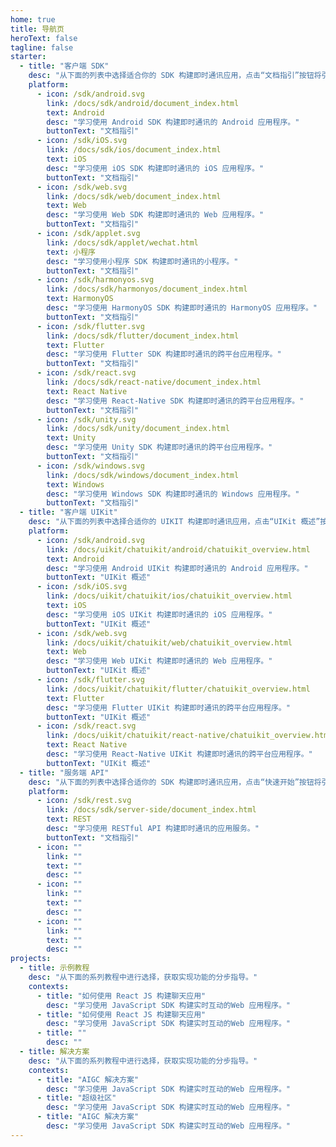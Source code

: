 ```yaml
---
home: true
title: 导航页
heroText: false
tagline: false
starter:
  - title: "客户端 SDK"
    desc: "从下面的列表中选择适合你的 SDK 构建即时通讯应用，点击“文档指引”按钮将引导你在 30 分钟内实现即时通讯消息收发。"
    platform:
      - icon: /sdk/android.svg
        link: /docs/sdk/android/document_index.html
        text: Android
        desc: "学习使用 Android SDK 构建即时通讯的 Android 应用程序。"
        buttonText: "文档指引"
      - icon: /sdk/iOS.svg
        link: /docs/sdk/ios/document_index.html
        text: iOS
        desc: "学习使用 iOS SDK 构建即时通讯的 iOS 应用程序。"
        buttonText: "文档指引"
      - icon: /sdk/web.svg
        link: /docs/sdk/web/document_index.html
        text: Web
        desc: "学习使用 Web SDK 构建即时通讯的 Web 应用程序。"
        buttonText: "文档指引"
      - icon: /sdk/applet.svg
        link: /docs/sdk/applet/wechat.html
        text: 小程序
        desc: "学习使用小程序 SDK 构建即时通讯的小程序。"
        buttonText: "文档指引"
      - icon: /sdk/harmonyos.svg
        link: /docs/sdk/harmonyos/document_index.html
        text: HarmonyOS
        desc: "学习使用 HarmonyOS SDK 构建即时通讯的 HarmonyOS 应用程序。"
        buttonText: "文档指引"
      - icon: /sdk/flutter.svg
        link: /docs/sdk/flutter/document_index.html
        text: Flutter
        desc: "学习使用 Flutter SDK 构建即时通讯的跨平台应用程序。"
        buttonText: "文档指引"
      - icon: /sdk/react.svg
        link: /docs/sdk/react-native/document_index.html
        text: React Native
        desc: "学习使用 React-Native SDK 构建即时通讯的跨平台应用程序。"
        buttonText: "文档指引"
      - icon: /sdk/unity.svg
        link: /docs/sdk/unity/document_index.html
        text: Unity
        desc: "学习使用 Unity SDK 构建即时通讯的跨平台应用程序。"
        buttonText: "文档指引"
      - icon: /sdk/windows.svg
        link: /docs/sdk/windows/document_index.html
        text: Windows
        desc: "学习使用 Windows SDK 构建即时通讯的 Windows 应用程序。"
        buttonText: "文档指引"
  - title: "客户端 UIKit"
    desc: "从下面的列表中选择合适你的 UIKIT 构建即时通讯应用，点击“UIKit 概述”按钮了解单群聊 UIKit 主要功能介绍。"
    platform:
      - icon: /sdk/android.svg
        link: /docs/uikit/chatuikit/android/chatuikit_overview.html
        text: Android
        desc: "学习使用 Android UIKit 构建即时通讯的 Android 应用程序。"
        buttonText: "UIKit 概述"
      - icon: /sdk/iOS.svg
        link: /docs/uikit/chatuikit/ios/chatuikit_overview.html
        text: iOS
        desc: "学习使用 iOS UIKit 构建即时通讯的 iOS 应用程序。"
        buttonText: "UIKit 概述"
      - icon: /sdk/web.svg
        link: /docs/uikit/chatuikit/web/chatuikit_overview.html
        text: Web
        desc: "学习使用 Web UIKit 构建即时通讯的 Web 应用程序。"
        buttonText: "UIKit 概述"
      - icon: /sdk/flutter.svg
        link: /docs/uikit/chatuikit/flutter/chatuikit_overview.html
        text: Flutter
        desc: "学习使用 Flutter UIKit 构建即时通讯的跨平台应用程序。"
        buttonText: "UIKit 概述"
      - icon: /sdk/react.svg
        link: /docs/uikit/chatuikit/react-native/chatuikit_overview.html
        text: React Native
        desc: "学习使用 React-Native UIKit 构建即时通讯的跨平台应用程序。"
        buttonText: "UIKit 概述"
  - title: "服务端 API"
    desc: "从下面的列表中选择合适你的 SDK 构建即时通讯应用，点击“快速开始”按钮将引导你在 30 分钟内实现即时通讯消息收发。"
    platform:
      - icon: /sdk/rest.svg
        link: /docs/sdk/server-side/document_index.html
        text: REST
        desc: "学习使用 RESTful API 构建即时通讯的应用服务。"
        buttonText: "文档指引"
      - icon: ""
        link: ""
        text: ""
        desc: ""
      - icon: ""
        link: ""
        text: ""
        desc: ""
      - icon: ""
        link: ""
        text: ""
        desc: ""
projects:
  - title: 示例教程
    desc: "从下面的系列教程中进行选择，获取实现功能的分步指导。"
    contexts:
      - title: "如何使用 React JS 构建聊天应用"
        desc: "学习使用 JavaScript SDK 构建实时互动的Web 应用程序。"
      - title: "如何使用 React JS 构建聊天应用"
        desc: "学习使用 JavaScript SDK 构建实时互动的Web 应用程序。"
      - title: ""
        desc: ""
  - title: 解决方案
    desc: "从下面的系列教程中进行选择，获取实现功能的分步指导。"
    contexts:
      - title: "AIGC 解决方案"
        desc: "学习使用 JavaScript SDK 构建实时互动的Web 应用程序。"
      - title: "超级社区"
        desc: "学习使用 JavaScript SDK 构建实时互动的Web 应用程序。"
      - title: "AIGC 解决方案"
        desc: "学习使用 JavaScript SDK 构建实时互动的Web 应用程序。"
---
```

